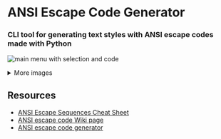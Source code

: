 # ANSI Escape Code Generator

### CLI tool for generating text styles with ANSI escape codes made with Python

![main menu with selection and code](https://user-images.githubusercontent.com/24588573/208175375-6889962c-6248-4779-bb87-38b866351c19.png)

<details>
  <summary>More images</summary>
  <br>
  
  Main menu  
  ![Home screen](https://user-images.githubusercontent.com/24588573/208175287-6d6d01f3-050f-4264-9609-66ca43a52d69.png)

  Text color selection screen  
  ![Foreground-color screen color selected](https://user-images.githubusercontent.com/24588573/208175321-259c1424-9d33-43ea-ad9b-98d24b80754a.png)

  Background color  
  ![Background-color screen](https://user-images.githubusercontent.com/24588573/208175362-4618d3ea-754a-41c4-af1d-b4f3be28fc6e.png)

  Text style  
  ![text style screen](https://user-images.githubusercontent.com/24588573/208175368-2184d3e0-74bd-468e-879d-9b8e99a3bd8f.png)
  
  Main menu with selection  
  ![main menu with selection and code](https://user-images.githubusercontent.com/24588573/208175375-6889962c-6248-4779-bb87-38b866351c19.png)
</details>

## Resources

- [ANSI Escape Sequences Cheat Sheet](https://gist.github.com/fnky/458719343aabd01cfb17a3a4f7296797)
- [ANSI escape code Wiki page](https://en.wikipedia.org/wiki/ANSI_escape_code)
- [ANSI escape code generator](https://ansi.gabebanks.net/)
